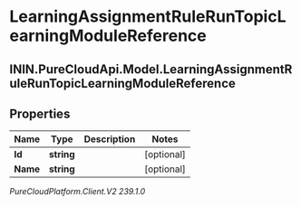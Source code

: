 # LearningAssignmentRuleRunTopicLearningModuleReference

## ININ.PureCloudApi.Model.LearningAssignmentRuleRunTopicLearningModuleReference

## Properties

|Name | Type | Description | Notes|
|------------ | ------------- | ------------- | -------------|
| **Id** | **string** |  | [optional] |
| **Name** | **string** |  | [optional] |



_PureCloudPlatform.Client.V2 239.1.0_
